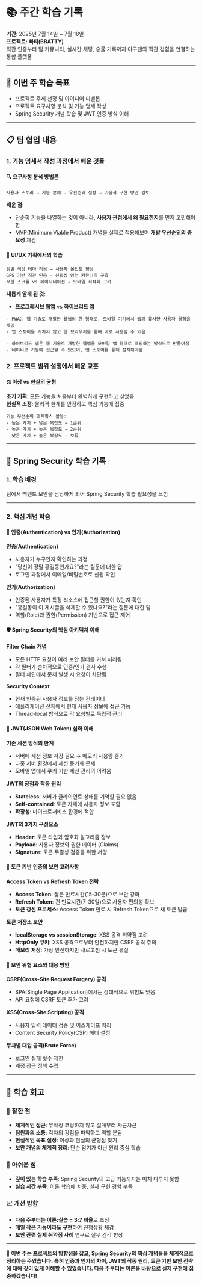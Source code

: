# 📚 주간 학습 기록
**기간**: 2025년 7월 14일 ~ 7월 18일  
**프로젝트: 빠티(BBATTY)**   
직관 인증부터 팀 커뮤니티, 실시간 채팅, 승률 기록까지 야구팬의 직관 경험을 연결하는 통합 플랫폼

---

## 🎯 이번 주 학습 목표
- 프로젝트 주제 선정 및 아이디어 디벨롭
- 프로젝트 요구사항 분석 및 기능 명세 작성
- Spring Security 개념 학습 및 JWT 인증 방식 이해

---

## 📋 팀 협업 내용

### 1. 기능 명세서 작성 과정에서 배운 것들

#### 🔍 요구사항 분석 방법론
```
사용자 스토리 → 기능 분해 → 우선순위 설정 → 기술적 구현 방안 검토
```

**배운 점:**
- 단순히 기능을 나열하는 것이 아니라, **사용자 관점에서 왜 필요한지**를 먼저 고민해야 함
- MVP(Minimum Viable Product) 개념을 실제로 적용해보며 **개발 우선순위의 중요성** 체감

#### 🎨 UI/UX 기획에서의 학습
```
팀별 색상 테마 적용 → 사용자 몰입도 향상
GPS 기반 직관 인증 → 신뢰성 있는 커뮤니티 구축
무한 스크롤 vs 페이지네이션 → 모바일 최적화 고려
```

**새롭게 알게 된 것:**
- **프로그레시브 웹앱** vs **하이브리드 앱**
```
- PWA는 웹 기술로 개발한 웹앱의 한 형태로, 모바일 기기에서 앱과 유사한 사용자 경험을 제공
- 앱 스토어를 거치지 않고 웹 브라우저를 통해 바로 사용할 수 있음
```
```
- 하이브리드 앱은 웹 기술로 개발한 웹앱을 모바일 앱 형태로 래핑하는 방식으로 만들어짐
- 네이티브 기능에 접근할 수 있으며, 앱 스토어를 통해 설치해야함
```

### 2. 프로젝트 범위 설정에서 배운 교훈

#### ⚖️ 이상 vs 현실의 균형
**초기 기획**: 모든 기능을 처음부터 완벽하게 구현하고 싶었음   
**현실적 조정**: 물리적 한계를 인정하고 핵심 기능에 집중

```
기능 우선순위 매트릭스 활용:
- 높은 가치 + 낮은 복잡도 → 1순위
- 높은 가치 + 높은 복잡도 → 2순위
- 낮은 가치 + 높은 복잡도 → 보류
```

---

## 🔐 Spring Security 학습 기록

### 1. 학습 배경
팀에서 백엔드 보안을 담당하게 되어 Spring Security 학습 필요성을 느낌

---

### 2. 핵심 개념 학습

#### 🔑 인증(Authentication) vs 인가(Authorization)
**인증(Authentication)**
- 사용자가 누구인지 확인하는 과정
- "당신이 정말 홍길동인가요?"라는 질문에 대한 답
- 로그인 과정에서 이메일/비밀번호로 신원 확인

**인가(Authorization)**
- 인증된 사용자가 특정 리소스에 접근할 권한이 있는지 확인
- "홍길동이 이 게시글을 삭제할 수 있나요?"라는 질문에 대한 답
- 역할(Role)과 권한(Permission) 기반으로 접근 제어

#### 🛡️ Spring Security의 핵심 아키텍처 이해
**Filter Chain 개념**
- 모든 HTTP 요청이 여러 보안 필터를 거쳐 처리됨
- 각 필터가 순차적으로 인증/인가 검사 수행
- 필터 체인에서 문제 발생 시 요청이 차단됨

**Security Context**
- 현재 인증된 사용자 정보를 담는 컨테이너
- 애플리케이션 전체에서 현재 사용자 정보에 접근 가능
- Thread-local 방식으로 각 요청별로 독립적 관리

#### 🎫 JWT(JSON Web Token) 심화 이해
**기존 세션 방식의 한계**
- 서버에 세션 정보 저장 필요 → 메모리 사용량 증가
- 다중 서버 환경에서 세션 동기화 문제
- 모바일 앱에서 쿠키 기반 세션 관리의 어려움

**JWT의 장점과 작동 원리**
- **Stateless**: 서버가 클라이언트 상태를 기억할 필요 없음
- **Self-contained**: 토큰 자체에 사용자 정보 포함
- **확장성**: 마이크로서비스 환경에 적합

**JWT의 3가지 구성요소**
- **Header**: 토큰 타입과 암호화 알고리즘 정보
- **Payload**: 사용자 정보와 권한 데이터 (Claims)
- **Signature**: 토큰 무결성 검증을 위한 서명

#### 🔄 토큰 기반 인증의 보안 고려사항
**Access Token vs Refresh Token 전략**
- **Access Token**: 짧은 만료시간(15-30분)으로 보안 강화
- **Refresh Token**: 긴 만료시간(7-30일)으로 사용자 편의성 확보
- **토큰 갱신 프로세스**: Access Token 만료 시 Refresh Token으로 새 토큰 발급

**토큰 저장소 보안**
- **localStorage vs sessionStorage**: XSS 공격 취약점 고려
- **HttpOnly 쿠키**: XSS 공격으로부터 안전하지만 CSRF 공격 주의
- **메모리 저장**: 가장 안전하지만 새로고침 시 토큰 유실


#### 🔐 보안 위협 요소와 대응 방안
**CSRF(Cross-Site Request Forgery) 공격**
- SPA(Single Page Application)에서는 상대적으로 위험도 낮음
- API 요청에 CSRF 토큰 추가 고려

**XSS(Cross-Site Scripting) 공격**
- 사용자 입력 데이터 검증 및 이스케이프 처리
- Content Security Policy(CSP) 헤더 설정

**무차별 대입 공격(Brute Force)**
- 로그인 실패 횟수 제한
- 계정 잠금 정책 수립

---

## 💭 학습 회고

### 🌟 잘한 점
- **체계적인 접근**: 무작정 코딩하지 않고 설계부터 차근차근
- **팀원과의 소통**: 각자의 강점을 파악하고 역할 분담
- **현실적인 목표 설정**: 이상과 현실의 균형점 찾기
- **보안 개념의 체계적 정리**: 단순 암기가 아닌 원리 중심 학습

### 🤔 아쉬운 점
- **깊이 있는 학습 부족**: Spring Security의 고급 기능까지는 미처 다루지 못함
- **실습 시간 부족**: 이론 학습에 치중, 실제 구현 경험 부족

### 📈 개선 방향
- **다음 주부터는 이론:실습 = 3:7 비율**로 조정
- **매일 작은 기능이라도 구현**하여 진행상황 체감
- **보안 관련 실제 취약점 사례** 연구로 실무 감각 향상

---


**🎯 이번 주는 프로젝트의 방향성을 잡고, Spring Security의 핵심 개념들을 체계적으로 정리하는 주였습니다. 특히 인증과 인가의 차이, JWT의 작동 원리, 토큰 기반 보안 전략에 대해 깊이 있게 이해할 수 있었습니다. 다음 주부터는 이론을 바탕으로 실제 구현에 집중하겠습니다!**